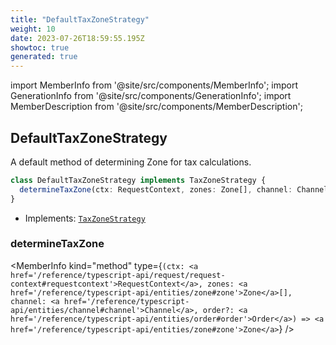 ```yaml
---
title: "DefaultTaxZoneStrategy"
weight: 10
date: 2023-07-26T18:59:55.195Z
showtoc: true
generated: true
---
```

<!-- This file was generated from the Vendure source. Do not modify. Instead, re-run the "docs:build" script -->
import MemberInfo from '@site/src/components/MemberInfo';
import GenerationInfo from '@site/src/components/GenerationInfo';
import MemberDescription from '@site/src/components/MemberDescription';


## DefaultTaxZoneStrategy

<GenerationInfo sourceFile="packages/core/src/config/tax/default-tax-zone-strategy.ts" sourceLine="12" packageName="@vendure/core" />

A default method of determining Zone for tax calculations.

```ts title="Signature"
class DefaultTaxZoneStrategy implements TaxZoneStrategy {
  determineTaxZone(ctx: RequestContext, zones: Zone[], channel: Channel, order?: Order) => Zone;
}
```
* Implements: <code><a href='/reference/typescript-api/tax/tax-zone-strategy#taxzonestrategy'>TaxZoneStrategy</a></code>



<div className="members-wrapper">

### determineTaxZone

<MemberInfo kind="method" type={`(ctx: <a href='/reference/typescript-api/request/request-context#requestcontext'>RequestContext</a>, zones: <a href='/reference/typescript-api/entities/zone#zone'>Zone</a>[], channel: <a href='/reference/typescript-api/entities/channel#channel'>Channel</a>, order?: <a href='/reference/typescript-api/entities/order#order'>Order</a>) => <a href='/reference/typescript-api/entities/zone#zone'>Zone</a>`}   />




</div>
